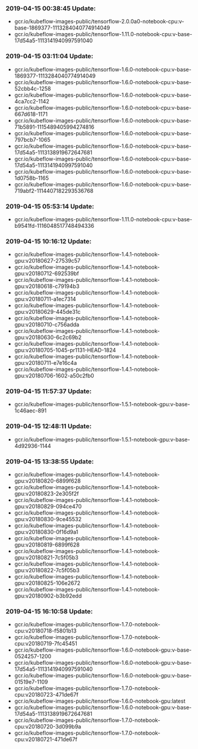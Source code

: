 ### 2019-04-15 00:38:45 Update:

- gcr.io/kubeflow-images-public/tensorflow-2.0.0a0-notebook-cpu:v-base-1869377-1113284040774914049
- gcr.io/kubeflow-images-public/tensorflow-1.11.0-notebook-cpu:v-base-17d54a5-1113141940997591040
### 2019-04-15 03:11:04 Update:

- gcr.io/kubeflow-images-public/tensorflow-1.6.0-notebook-cpu:v-base-1869377-1113284040774914049
- gcr.io/kubeflow-images-public/tensorflow-1.6.0-notebook-cpu:v-base-52cbb4c-1258
- gcr.io/kubeflow-images-public/tensorflow-1.6.0-notebook-cpu:v-base-4ca7cc2-1142
- gcr.io/kubeflow-images-public/tensorflow-1.6.0-notebook-cpu:v-base-667d618-1171
- gcr.io/kubeflow-images-public/tensorflow-1.6.0-notebook-cpu:v-base-71b5891-1115489405994274816
- gcr.io/kubeflow-images-public/tensorflow-1.6.0-notebook-cpu:v-base-797bcb7-1065
- gcr.io/kubeflow-images-public/tensorflow-1.6.0-notebook-cpu:v-base-17d54a5-1113138919672647681
- gcr.io/kubeflow-images-public/tensorflow-1.6.0-notebook-cpu:v-base-17d54a5-1113141940997591040
- gcr.io/kubeflow-images-public/tensorflow-1.6.0-notebook-cpu:v-base-1d0758b-1165
- gcr.io/kubeflow-images-public/tensorflow-1.6.0-notebook-cpu:v-base-719abf2-1114407182293536768
### 2019-04-15 05:53:14 Update:

- gcr.io/kubeflow-images-public/tensorflow-1.11.0-notebook-cpu:v-base-b9541fd-1116048517748494336
### 2019-04-15 10:16:12 Update:

- gcr.io/kubeflow-images-public/tensorflow-1.4.1-notebook-gpu:v20180627-27539c57
- gcr.io/kubeflow-images-public/tensorflow-1.4.1-notebook-gpu:v20180712-692539bf
- gcr.io/kubeflow-images-public/tensorflow-1.4.1-notebook-gpu:v20180618-c79194b3
- gcr.io/kubeflow-images-public/tensorflow-1.4.1-notebook-gpu:v20180711-a1ec7314
- gcr.io/kubeflow-images-public/tensorflow-1.4.1-notebook-gpu:v20180629-445de31c
- gcr.io/kubeflow-images-public/tensorflow-1.4.1-notebook-gpu:v20180710-c756adda
- gcr.io/kubeflow-images-public/tensorflow-1.4.1-notebook-gpu:v20180630-6c2c69b2
- gcr.io/kubeflow-images-public/tensorflow-1.4.1-notebook-gpu:v20180705-1045-pr1131-HEAD-1824
- gcr.io/kubeflow-images-public/tensorflow-1.4.1-notebook-gpu:v20180711-e7e16c4a
- gcr.io/kubeflow-images-public/tensorflow-1.4.1-notebook-gpu:v20180706-1602-a50c2fb0
### 2019-04-15 11:57:37 Update:

- gcr.io/kubeflow-images-public/tensorflow-1.5.1-notebook-gpu:v-base-1c46aec-891
### 2019-04-15 12:48:11 Update:

- gcr.io/kubeflow-images-public/tensorflow-1.5.1-notebook-gpu:v-base-4d92936-1144
### 2019-04-15 13:38:55 Update:

- gcr.io/kubeflow-images-public/tensorflow-1.4.1-notebook-gpu:v20180820-6899f628
- gcr.io/kubeflow-images-public/tensorflow-1.4.1-notebook-gpu:v20180823-2e305f2f
- gcr.io/kubeflow-images-public/tensorflow-1.4.1-notebook-gpu:v20180829-094ce470
- gcr.io/kubeflow-images-public/tensorflow-1.4.1-notebook-gpu:v20180830-9ce45532
- gcr.io/kubeflow-images-public/tensorflow-1.4.1-notebook-gpu:v20180830-0f16d9a1
- gcr.io/kubeflow-images-public/tensorflow-1.4.1-notebook-gpu:v20180819-6899f628
- gcr.io/kubeflow-images-public/tensorflow-1.4.1-notebook-gpu:v20180821-7c5f05b3
- gcr.io/kubeflow-images-public/tensorflow-1.4.1-notebook-gpu:v20180822-7c5f05b3
- gcr.io/kubeflow-images-public/tensorflow-1.4.1-notebook-gpu:v20180825-106e2672
- gcr.io/kubeflow-images-public/tensorflow-1.4.1-notebook-gpu:v20180902-b3b92edd
### 2019-04-15 16:10:58 Update:

- gcr.io/kubeflow-images-public/tensorflow-1.7.0-notebook-cpu:v20180718-f5801b13
- gcr.io/kubeflow-images-public/tensorflow-1.7.0-notebook-cpu:v20180719-7fc45451
- gcr.io/kubeflow-images-public/tensorflow-1.6.0-notebook-gpu:v-base-0524257-1200
- gcr.io/kubeflow-images-public/tensorflow-1.6.0-notebook-gpu:v-base-17d54a5-1113141940997591040
- gcr.io/kubeflow-images-public/tensorflow-1.6.0-notebook-gpu:v-base-01519e7-1109
- gcr.io/kubeflow-images-public/tensorflow-1.7.0-notebook-cpu:v20180723-471de67f
- gcr.io/kubeflow-images-public/tensorflow-1.6.0-notebook-gpu:latest
- gcr.io/kubeflow-images-public/tensorflow-1.6.0-notebook-gpu:v-base-17d54a5-1113138919672647681
- gcr.io/kubeflow-images-public/tensorflow-1.7.0-notebook-cpu:v20180720-3d099b9a
- gcr.io/kubeflow-images-public/tensorflow-1.7.0-notebook-cpu:v20180721-471de67f
